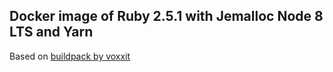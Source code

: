 ## Docker image of Ruby 2.5.1 with Jemalloc Node 8 LTS and Yarn

Based on [buildpack by voxxit](https://github.com/voxxit/dockerfiles/blob/master/ruby-jemalloc/Dockerfile)

